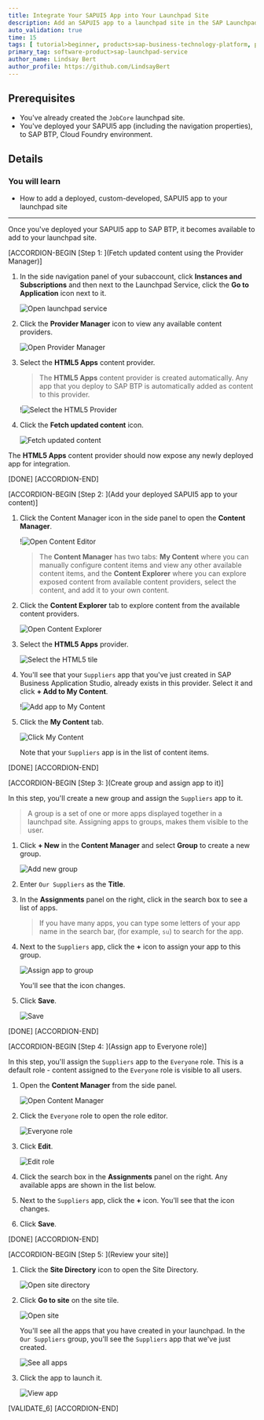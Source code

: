 ```yaml
---
title: Integrate Your SAPUI5 App into Your Launchpad Site
description: Add an SAPUI5 app to a launchpad site in the SAP Launchpad service.
auto_validation: true
time: 15
tags: [ tutorial>beginner, products>sap-business-technology-platform, products>sap-launchpad-service, products>sap-fiori, programming-tool>html5, programming-tool>sapui5]
primary_tag: software-product>sap-launchpad-service
author_name: Lindsay Bert
author_profile: https://github.com/LindsayBert
---
```


## Prerequisites
 - You've already created the `JobCore` launchpad site.
 - You've deployed your SAPUI5 app (including the navigation properties), to SAP BTP, Cloud Foundry environment.


## Details
### You will learn
  - How to add a deployed, custom-developed, SAPUI5 app to your launchpad site

---
Once you've deployed your SAPUI5 app to SAP BTP, it becomes available to add to your launchpad site.


[ACCORDION-BEGIN [Step 1: ](Fetch updated content using the Provider Manager)]

1. In the side navigation panel of your subaccount, click **Instances and Subscriptions** and then next to the Launchpad Service, click the **Go to Application** icon next to it.

    ![Open launchpad service](000-open-launchpad-service.png)

2. Click the **Provider Manager** icon to view any available content providers.

    ![Open Provider Manager](0-open-provider-manager.png)

3. Select the **HTML5 Apps** content provider.

    >The **HTML5 Apps** content provider is created automatically. Any app that you deploy to SAP BTP is automatically added as content to this provider.

    !![Select the HTML5 Provider](3-HTML5-provider.png)

4. Click the **Fetch updated content** icon.

    ![Fetch updated content](00-fetch-updated-content.png)

The **HTML5 Apps** content provider should now expose any newly deployed app for integration.

[DONE]
[ACCORDION-END]

[ACCORDION-BEGIN [Step 2: ](Add your deployed SAPUI5 app to your content)]

1. Click the Content Manager icon in the side panel to open the **Content Manager**.

    !![Open Content Editor](1-open-content-editor.png)

    >The **Content Manager** has two tabs: **My Content** where you can manually configure content items and view any other available content items, and the **Content Explorer** where you can explore exposed content from available content providers, select the content, and add it to your own content.

2. Click the **Content Explorer** tab to explore content from the available content providers.

    ![Open Content Explorer](2-content-explorer.png)

3. Select the **HTML5 Apps** provider.

    ![Select the HTML5 tile](3a-select-HTML5-tile.png)

4. You'll see that your `Suppliers` app that you've just created in SAP Business Application Studio, already exists in this provider. Select it and click **+ Add to My Content**.

    !![Add app to My Content](4-add-app-my-content.png)

5. Click the **My Content** tab.

    ![Click My Content](5-click-my-content.png)

    Note that your `Suppliers` app is in the list of content items.

[DONE]
[ACCORDION-END]


[ACCORDION-BEGIN [Step 3: ](Create group and assign app to it)]

In this step, you'll create a new group and assign the `Suppliers` app to it.

> A group is a set of one or more apps displayed together in a launchpad site. Assigning apps to groups, makes them visible to the user.

1. Click **+ New** in the **Content Manager** and select **Group** to create a new group.

    ![Add new group](6-add-group.png)

2. Enter `Our Suppliers` as the **Title**.

3. In the **Assignments** panel on the right, click in the search box to see a list of apps.

    >If you have many apps, you can type some letters of your app name in the search bar, (for example, `su`) to search for the app.

4. Next to the `Suppliers` app, click the **+** icon to assign your app to this group.

    ![Assign app to group](7-assign-app-to-group.png)

    You'll see that the icon changes.

4. Click **Save**.

    ![Save](8-save.png)



[DONE]
[ACCORDION-END]

[ACCORDION-BEGIN [Step 4: ](Assign app to Everyone role)]

In this step, you'll assign the `Suppliers` app to the `Everyone` role. This is a default role - content assigned to the `Everyone` role is visible to all users.

1. Open the **Content Manager** from the side panel.

    ![Open Content Manager](9-open-content-manager.png)

2. Click the `Everyone` role to open the role editor.

    ![Everyone role](9a-everyone-role.png)

3. Click **Edit**.

    ![Edit role](10-edit-role.png)

4. Click the search box in the **Assignments** panel on the right. Any available apps are shown in the list below.

5. Next to the `Suppliers` app, click the **+** icon. You'll see that the icon changes.

6. Click **Save**.

[DONE]
[ACCORDION-END]

[ACCORDION-BEGIN [Step 5: ](Review your site)]

1. Click the **Site Directory** icon to open the Site Directory.

    ![Open site directory](11-open-site-directory.png)

2. Click **Go to site** on the site tile.

    ![Open site](12-go-to-site.png)

    You'll see all the apps that you have created in your launchpad. In the `Our Suppliers` group, you'll see the `Suppliers` app that we've just created.

    ![See all apps](12a-view-launchpad.png)


3. Click the app to launch it.

    ![View app](13-suppliers-app.png)

[VALIDATE_6]
[ACCORDION-END]
